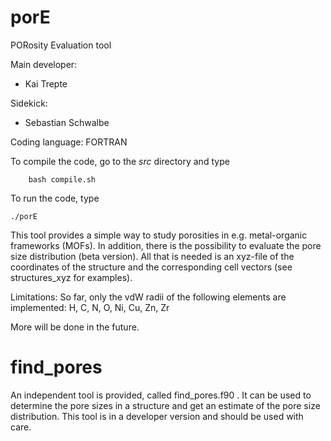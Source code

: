 # porE
PORosity Evaluation tool  

Main developer: 

* Kai Trepte 

Sidekick:  

* Sebastian Schwalbe 

Coding language: FORTRAN   

To compile the code, go to the *src* directory and type

        bash compile.sh

To run the code, type

	./porE


This tool provides a simple way to study porosities in e.g. metal-organic frameworks (MOFs). In addition, there is the possibility to evaluate the pore size distribution (beta version).
All that is needed is an xyz-file of the coordinates of the structure and the corresponding cell vectors (see structures_xyz for examples). 

Limitations: So far, only the vdW radii of the following elements are implemented: H, C, N, O, Ni, Cu, Zn, Zr

More will be done in the future.


# find_pores
An independent tool is provided, called find_pores.f90 . 
It can be used to determine the pore sizes in a structure and get an estimate of the pore size distribution.
This tool is in a developer version and should be used with care.
